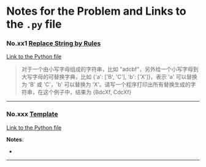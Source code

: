 # Notes for the Problem and Links to the `.py` file

### No.xx1 [Replace String by Rules](.)

[Link to the Python file](./code/xx1_replaceByRules.py)

> 对于一个由小写字母组成的字符串，比如 "adcbf"，另外给一个小写字母到大写字母的可替换字典，比如 {'a': ['B', 'C'], 'b': ['X']}，表示 'a' 可以替换为 'B' 或 'C'，'b' 可以替换为 'X'。请写一个程序打印出所有替换生成的字符串，在这个例子中，结果为 {BdcXf, CdcXf}

---

### No.xxx [Template](.)

[Link to the Python file](.)

**Notes**: 

* 

---
